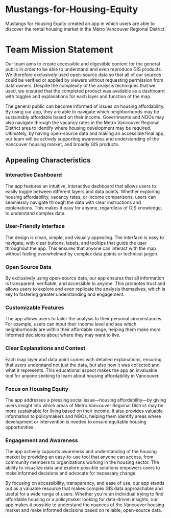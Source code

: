 # Mustangs-for-Housing-Equity
Mustangs for Housing Equity created an app in which users are able to discover the rental housing market in the Metro Vancouver Regional District. 

# Team Mission Statement

Our team aims to create accessible and digestible content for the general public in order to be able to understand and even reproduce GIS products. We therefore exclusively used open-source data so that all of our sources could be verified or applied by viewers without requesting permission from data owners. Despite the complexity of the analysis techniques that we used, we ensured that the completed product was available as a dashboard with toggles and explanations for each layer and function of the map. 

The general public can become informed of issues on housing affordability. By using our app, they are able to navigate which neighborhoods may be sustainably affordable based on their income. Governments and NGOs may also navigate through the vacancy rates in the Metro Vancouver Regional District area to identify where housing development may be required. Ultimately, by having open-source data and making an accessible final app, our team will be actively supporting awareness and understanding of the Vancouver housing market, and broadly GIS products.

## Appealing Characteristics

### Interactive Dashboard
The app features an intuitive, interactive dashboard that allows users to easily toggle between different layers and data points. Whether exploring housing affordability, vacancy rates, or income comparisons, users can seamlessly navigate through the data with clear instructions and explanations. This makes it easy for anyone, regardless of GIS knowledge, to understand complex data.

### User-Friendly Interface
The design is clean, simple, and visually appealing. The interface is easy to navigate, with clear buttons, labels, and tooltips that guide the user throughout the app. This ensures that anyone can interact with the map without feeling overwhelmed by complex data points or technical jargon.

### Open Source Data
By exclusively using open-source data, our app ensures that all information is transparent, verifiable, and accessible to anyone. This promotes trust and allows users to explore and even replicate the analysis themselves, which is key to fostering greater understanding and engagement.

### Customizable Features
The app allows users to tailor the analysis to their personal circumstances. For example, users can input their income level and see which neighborhoods are within their affordable range, helping them make more informed decisions about where they may want to live.

### Clear Explanations and Context
Each map layer and data point comes with detailed explanations, ensuring that users understand not just the data, but also how it was collected and what it represents. This educational aspect makes the app an invaluable tool for anyone seeking to learn about housing affordability in Vancouver.

### Focus on Housing Equity
The app addresses a pressing social issue—housing affordability—by giving users insight into which areas of Metro Vancouver Regional District may be more sustainable for living based on their income. It also provides valuable information to policymakers and NGOs, helping them identify areas where development or intervention is needed to ensure equitable housing opportunities.

### Engagement and Awareness
The app actively supports awareness and understanding of the housing market by providing an easy-to-use tool that anyone can access, from community members to organizations working in the housing sector. The ability to visualize data and explore possible solutions empowers users to make informed decisions and advocate for necessary change.

By focusing on accessibility, transparency, and ease of use, our app stands out as a valuable resource that makes complex GIS data approachable and useful for a wide range of users. Whether you're an individual trying to find affordable housing or a policymaker looking for data-driven insights, our app makes it possible to understand the nuances of the Vancouver housing market and make informed decisions based on reliable, open-source data.
